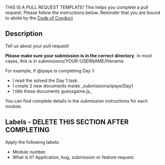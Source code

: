 THIS IS A PULL REQUEST TEMPLATE! This helps you complete a pull request. Please follow the instructions below. Reminder that you are bound to abide by the [Code of Conduct](CODE_OF_CONDUCT.md)

## Description
Tell us about your pull request!


**Please make sure your submission is in the correct directory**. In most cases, this is in submissions/YOUR-USERNAME/filename.

For example, if @ipaye is completing Day 1:
- I read the solved the Day 1 task.
- I create 2 new documents inside _submissions/ipaye/Day1
- I title these documents guessgame.js_

You can find complete details in the submission instructions for each module.

## Labels - DELETE THIS SECTION AFTER COMPLETING

Apply the following labels:
- Module number.
- What is it? Application, bug, submission or feature request.
